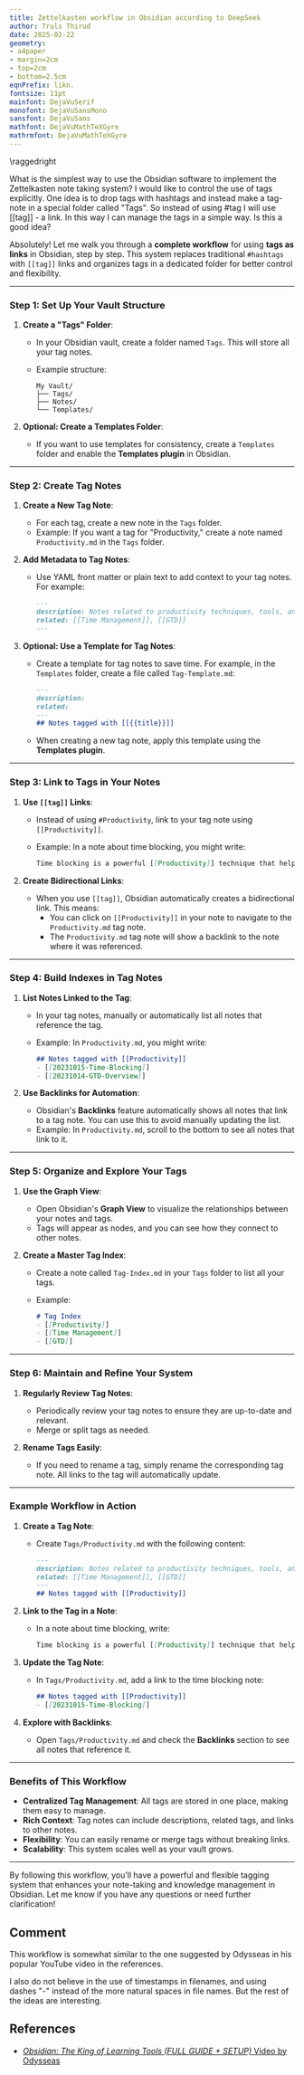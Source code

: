 ```yaml
---
title: Zettelkasten workflow in Obsidian according to DeepSeek
author: Truls Thirud
date: 2025-02-22
geometry: 
- a4paper
- margin=2cm
- top=2cm
- bottom=2.5cm
eqnPrefix: likn.
fontsize: 11pt
mainfont: DejaVuSerif
monofont: DejaVuSansMono
sansfont: DejaVuSans
mathfont: DejaVuMathTeXGyre
mathrmfont: DejaVuMathTeXGyre
---
```

\raggedright

What is the simplest way to use the Obsidian software to implement the Zettelkasten note taking system? I would like to control the use of tags explicitly. One idea is to drop tags with hashtags and instead make a tag-note in a special folder called "Tags". So instead of using #tag I will use [[tag]] - a link. In this way I can manage the tags in a simple way. Is this a good idea?

Absolutely! Let me walk you through a **complete workflow** for using **tags as links** in Obsidian, step by step. This system replaces traditional `#hashtags` with `[[tag]]` links and organizes tags in a dedicated folder for better control and flexibility.

---

### **Step 1: Set Up Your Vault Structure**

1. **Create a "Tags" Folder**:
   - In your Obsidian vault, create a folder named `Tags`. This will store all your tag notes.
   - Example structure:

     ```
     My Vault/
     ├── Tags/
     ├── Notes/
     └── Templates/
     ```

2. **Optional: Create a Templates Folder**:
   - If you want to use templates for consistency, create a `Templates` folder and enable the **Templates plugin** in Obsidian.

---

### **Step 2: Create Tag Notes**

1. **Create a New Tag Note**:
   - For each tag, create a new note in the `Tags` folder.
   - Example: If you want a tag for "Productivity," create a note named `Productivity.md` in the `Tags` folder.

2. **Add Metadata to Tag Notes**:
   - Use YAML front matter or plain text to add context to your tag notes. For example:

     ```markdown
     ---
     description: Notes related to productivity techniques, tools, and strategies.
     related: [[Time Management]], [[GTD]]
     ---
     ```

3. **Optional: Use a Template for Tag Notes**:
   - Create a template for tag notes to save time. For example, in the `Templates` folder, create a file called `Tag-Template.md`:

     ```markdown
     ---
     description: 
     related: 
     ---
     ## Notes tagged with [[{{title}}]]

     ```
   - When creating a new tag note, apply this template using the **Templates plugin**.

---

### **Step 3: Link to Tags in Your Notes**

1. **Use `[[tag]]` Links**:
   - Instead of using `#Productivity`, link to your tag note using `[[Productivity]]`.
   - Example: In a note about time blocking, you might write:

     ```markdown
     Time blocking is a powerful [[Productivity]] technique that helps you manage your schedule effectively.
     ```

2. **Create Bidirectional Links**:
   - When you use `[[tag]]`, Obsidian automatically creates a bidirectional link. This means:
     - You can click on `[[Productivity]]` in your note to navigate to the `Productivity.md` tag note.
     - The `Productivity.md` tag note will show a backlink to the note where it was referenced.

---

### **Step 4: Build Indexes in Tag Notes**

1. **List Notes Linked to the Tag**:
   - In your tag notes, manually or automatically list all notes that reference the tag.
   - Example: In `Productivity.md`, you might write:

     ```markdown
     ## Notes tagged with [[Productivity]]
     - [[20231015-Time-Blocking]]
     - [[20231014-GTD-Overview]]
     ```

2. **Use Backlinks for Automation**:
   - Obsidian's **Backlinks** feature automatically shows all notes that link to a tag note. You can use this to avoid manually updating the list.
   - Example: In `Productivity.md`, scroll to the bottom to see all notes that link to it.

---

### **Step 5: Organize and Explore Your Tags**

1. **Use the Graph View**:
   - Open Obsidian's **Graph View** to visualize the relationships between your notes and tags.
   - Tags will appear as nodes, and you can see how they connect to other notes.

2. **Create a Master Tag Index**:
   - Create a note called `Tag-Index.md` in your `Tags` folder to list all your tags.
   - Example:

     ```markdown
     # Tag Index
     - [[Productivity]]
     - [[Time Management]]
     - [[GTD]]
     ```

---

### **Step 6: Maintain and Refine Your System**

1. **Regularly Review Tag Notes**:
   - Periodically review your tag notes to ensure they are up-to-date and relevant.
   - Merge or split tags as needed.

2. **Rename Tags Easily**:
   - If you need to rename a tag, simply rename the corresponding tag note. All links to the tag will automatically update.

---

### **Example Workflow in Action**

1. **Create a Tag Note**:
   - Create `Tags/Productivity.md` with the following content:

     ```markdown
     ---
     description: Notes related to productivity techniques, tools, and strategies.
     related: [[Time Management]], [[GTD]]
     ---
     ## Notes tagged with [[Productivity]]
     ```

2. **Link to the Tag in a Note**:
   - In a note about time blocking, write:

     ```markdown
     Time blocking is a powerful [[Productivity]] technique that helps you manage your schedule effectively.
     ```

3. **Update the Tag Note**:
   - In `Tags/Productivity.md`, add a link to the time blocking note:

     ```markdown
     ## Notes tagged with [[Productivity]]
     - [[20231015-Time-Blocking]]
     ```

4. **Explore with Backlinks**:
   - Open `Tags/Productivity.md` and check the **Backlinks** section to see all notes that reference it.

---

### **Benefits of This Workflow**
- **Centralized Tag Management**: All tags are stored in one place, making them easy to manage.
- **Rich Context**: Tag notes can include descriptions, related tags, and links to other notes.
- **Flexibility**: You can easily rename or merge tags without breaking links.
- **Scalability**: This system scales well as your vault grows.

---

By following this workflow, you’ll have a powerful and flexible tagging system that enhances your note-taking and knowledge management in Obsidian. Let me know if you have any questions or need further clarification!

## Comment

This workflow is somewhat similar to the one suggested by Odysseas in his popular YouTube video in the references.

I also do not believe in the use of timestamps in filenames, and using dashes "-" instead of the more natural spaces in file names. But the rest of the ideas are interesting. 

## References
- [*Obsidian: The King of Learning Tools (FULL GUIDE + SETUP)* Video by Odysseas](https://www.youtube.com/watch?v=hSTy_BInQs8)